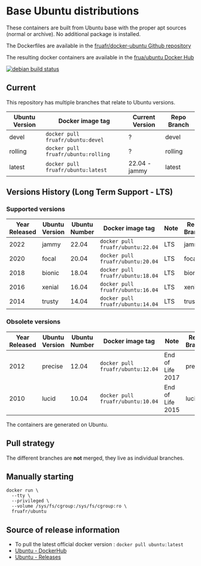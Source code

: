 # Base Ubuntu distributions

These containers are built from Ubuntu base with the proper apt sources (normal or archive). No additional package is installed.

The Dockerfiles are available in the [fruafr/docker-ubuntu Github repository](https://github.com/fruafr/docker-ubuntu)

The resulting docker containers are available in the [frua/ubuntu Docker Hub](https://hub.docker.com/repository/docker/fruafr/ubuntu)

[![debian build status](https://img.shields.io/docker/cloud/build/fruafr/ubuntu.svg)](https://hub.docker.com/repository/docker/fruafr/ubuntu)

## Current

This repository has multiple branches that relate to Ubuntu versions.

|Ubuntu Version    |Docker image tag                       |Current Version |Repo Branch   |
|------------------|---------------------------------------|----------------|--------------|
|devel             |`docker pull fruafr/ubuntu:devel`      |?               |devel         |
|rolling           |`docker pull fruafr/ubuntu:rolling`    |?               |rolling       |
|latest            |`docker pull fruafr/ubuntu:latest`     |22.04 - jammy   |latest        |

## Versions History (Long Term Support - LTS)

### Supported versions

|Year Released |Ubuntu Version |Ubuntu Number |Docker image tag                  |Note                      |Repo Branch       |
|--------------|---------------|--------------|----------------------------------|--------------------------|------------------|
|2022          |jammy          |22.04         |`docker pull fruafr/ubuntu:22.04` |LTS                       |jammy             |
|2020          |focal          |20.04         |`docker pull fruafr/ubuntu:20.04` |LTS                       |focal             |
|2018          |bionic         |18.04         |`docker pull fruafr/ubuntu:18.04` |LTS                       |bionic            |
|2016          |xenial         |16.04         |`docker pull fruafr/ubuntu:16.04` |LTS                       |xenial            |
|2014          |trusty         |14.04         |`docker pull fruafr/ubuntu:14.04` |LTS                       |trusty            |

### Obsolete versions 

|Year Released |Ubuntu Version |Ubuntu Number |Docker image tag                  |Note                      |Repo Branch       |
|--------------|---------------|--------------|----------------------------------|--------------------------|------------------|
|2012          |precise        |12.04         |`docker pull fruafr/ubuntu:12.04` |End of Life 2017          |precise           |
|2010          |lucid          |10.04         |`docker pull fruafr/ubuntu:10.04` |End of Life 2015          |lucid             |

The containers are generated on Ubuntu. 

## Pull strategy

The different branches are **not** merged, they live as individual branches.

## Manually starting

```
docker run \
  --tty \
  --privileged \
  --volume /sys/fs/cgroup:/sys/fs/cgroup:ro \
  fruafr/ubuntu
```

## Source of release information
- To pull the latest official docker version : `docker pull ubuntu:latest`
- [Ubuntu - DockerHub](https://hub.docker.com/_/ubuntu)
- [Ubuntu - Releases](https://wiki.ubuntu.com/Releases)

